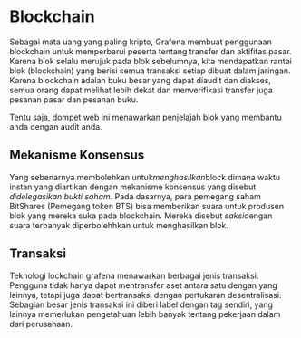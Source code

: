 # Blockchain

Sebagai mata uang yang paling kripto, Grafena membuat penggunaan blockchain untuk memperbarui peserta tentang transfer dan aktifitas pasar. Karena blok selalu merujuk pada blok sebelumnya, kita mendapatkan rantai blok (blockchain) yang berisi semua transaksi setiap dibuat dalam jaringan. Karena blockchain adalah buku besar yang dapat diaudit dan diakses, semua orang dapat melihat lebih dekat dan menverifikasi transfer juga pesanan pasar dan pesanan buku.

Tentu saja, dompet web ini menawarkan penjelajah blok yang membantu anda dengan audit anda.

## Mekanisme Konsensus

Yang sebenarnya membolehkan untuk*menghasilkan*block dimana waktu instan yang diartikan dengan mekanisme konsensus yang disebut *didelegasikan bukti saham*. Pada dasarnya, para pemegang saham BitShares (Pemegang token BTS) bisa memberikan suara untuk produsen blok yang mereka suka pada blockchain. Mereka disebut *saksi*dengan suara terbanyak diperbolehhkan untuk menghasilkan blok.

## Transaksi

Teknologi lockchain grafena menawarkan berbagai jenis transaksi. Pengguna tidak hanya dapat mentransfer aset antara satu dengan yang lainnya, tetapi juga dapat bertransaksi dengan pertukaran desentralisasi. Sebagian besar jenis transaksi ini diberi label dengan tag sendiri, yang lainnya memerlukan pengetahuan lebih banyak tentang pekerjaan dalam dari perusahaan.